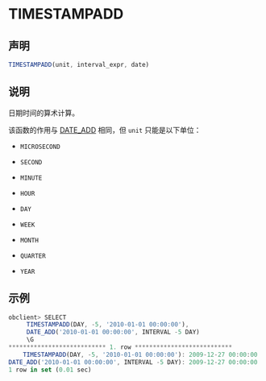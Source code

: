 TIMESTAMPADD 
=================================



声明 
-----------------------

```javascript
TIMESTAMPADD(unit, interval_expr, date)
```



说明 
-----------------------

日期时间的算术计算。

该函数的作用与 [DATE_ADD](9.date_add.md) 相同，但 `unit` 只能是以下单位：

* `MICROSECOND`

  

* `SECOND`

  

* `MINUTE`

  

* `HOUR`

  

* `DAY`

  

* `WEEK`

  

* `MONTH`

  

* `QUARTER`

  

* `YEAR`

  




示例 
-----------------------

```javascript
obclient> SELECT
     TIMESTAMPADD(DAY, -5, '2010-01-01 00:00:00'),
     DATE_ADD('2010-01-01 00:00:00', INTERVAL -5 DAY)
     \G
*************************** 1. row ***************************
    TIMESTAMPADD(DAY, -5, '2010-01-01 00:00:00'): 2009-12-27 00:00:00
DATE_ADD('2010-01-01 00:00:00', INTERVAL -5 DAY): 2009-12-27 00:00:00
1 row in set (0.01 sec)
```


